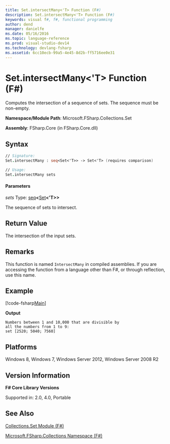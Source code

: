 ```yaml
---
title: Set.intersectMany<'T> Function (F#)
description: Set.intersectMany<'T> Function (F#)
keywords: visual f#, f#, functional programming
author: dend
manager: danielfe
ms.date: 05/16/2016
ms.topic: language-reference
ms.prod: visual-studio-dev14
ms.technology: devlang-fsharp
ms.assetid: 6cc10ecb-99a5-4e45-8d2b-ff5716ee0e31 
---
```


# Set.intersectMany<'T> Function (F#)

Computes the intersection of a sequence of sets. The sequence must be non-empty.

**Namespace/Module Path**: Microsoft.FSharp.Collections.Set

**Assembly**: FSharp.Core (in FSharp.Core.dll)


## Syntax

```fsharp
// Signature:
Set.intersectMany : seq<Set<'T>> -> Set<'T> (requires comparison)

// Usage:
Set.intersectMany sets
```

#### Parameters
*sets*
Type: [seq](https://msdn.microsoft.com/library/2f0c87c6-8a0d-4d33-92a6-10d1d037ce75)**&lt;**[Set](https://msdn.microsoft.com/library/50cebdce-0cd7-4c5c-8ebc-f3a9e90b38d8)**&lt;'T&gt;&gt;**


The sequence of sets to intersect.

## Return Value

The intersection of the input sets.

## Remarks

This function is named `IntersectMany` in compiled assemblies. If you are accessing the function from a language other than F#, or through reflection, use this name.

## Example

[!code-fsharp[Main](../../../samples/snippets/fssets/snippet5.fs)]

**Output**

```
Numbers between 1 and 10,000 that are divisible by
all the numbers from 1 to 9:
set [2520; 5040; 7560]
```

## Platforms
Windows 8, Windows 7, Windows Server 2012, Windows Server 2008 R2

## Version Information
**F# Core Library Versions**

Supported in: 2.0, 4.0, Portable

## See Also
[Collections.Set Module &#40;F&#35;&#41;](Collections.Set-Module-%5BFSharp%5D.md)

[Microsoft.FSharp.Collections Namespace &#40;F&#35;&#41;](Microsoft.FSharp.Collections-Namespace-%5BFSharp%5D.md)
